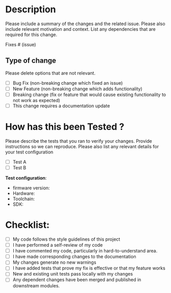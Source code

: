 # Description

Please include a summary of the changes and the related issue. Please also include relevant motivation and context.
List any dependencies that are required for this change.

Fixes # (issue)

## Type of change

Please delete options that are not relevant.

- [ ] Bug Fix (non-breaking change which fixed an issue)
- [ ] New Feature (non-breaking change which adds functionality)
- [ ] Breaking change (fix  or feature that would cause existing functionality to not work as expected)
- [ ] This change requires a documentation update

# How has this been Tested ?
Please describe the tests that you ran to verify your changes. Provide instructions so we can reproduce. Please also list any relevant details for your test configuration

- [ ] Test A
- [ ] Test B

**Test configuration**:
* firmware version:
* Hardware:
* Toolchain:
* SDK:

# Checklist:

- [ ] My code follows the style guidelines of this project
- [ ] I have performed a self-review of my code
- [ ] I have commented my code, particularly in hard-to-understand area.
- [ ] I have made corresponding changes to the documentation
- [ ] My changes generate no new warnings
- [ ] I have added tests that prove my fix is effective or that my feature works
- [ ] New and existing unit tests pass locally with my changes
- [ ] Any dependent changes have been merged and published in downstream modules.

